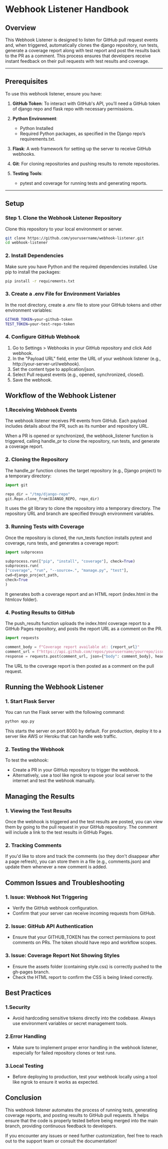 # Webhook Listener Handbook

## Overview

This Webhook Listener is designed to listen for GitHub pull request events and, when triggered, automatically clones the django repository, run tests, generate a coverage report along with test report and post the results back to the PR as a comment. This process ensures that developers receive instant feedback on their pull requests with test results and coverage.

---

## Prerequisites

To use this webhook listener, ensure you have:

1. **GitHub Token**: To interact with GitHub's API, you’ll need a GitHub token of django repo and flask repo with necessary permissions.
2. **Python Environment**:
   - Python Installed
   - Required Python packages, as specified in the Django repo’s requirements.txt.
    
3. **Flask**: A web framework for setting up the server to receive GitHub webhooks.
4. **Git**: For cloning repositories and pushing results to remote repositories.
5. **Testing Tools**:
   - pytest and coverage for running tests and generating reports.

---

## Setup

### Step 1. Clone the Webhook Listener Repository

Clone this repository to your local environment or server.

```bash
git clone https://github.com/yourusername/webhook-listener.git
cd webhook-listener
```
### 2. Install Dependencies
Make sure you have Python and the required dependencies installed. Use pip to install the packages:

```bash
pip install -r requirements.txt
```
### 3. Create a .env File for Environment Variables
In the root directory, create a .env file to store your GitHub tokens and other environment variables:

```bash 
GITHUB_TOKEN=your-github-token
TEST_TOKEN=your-test-repo-token
```
### 4. Configure GitHub Webhook
1. Go to Settings > Webhooks in your GitHub repository and click Add webhook.
2. In the "Payload URL" field, enter the URL of your webhook listener (e.g., http://your-server-url/webhook).
3. Set the content type to application/json.
4. Select Pull request events (e.g., opened, synchronized, closed).
5. Save the webhook.

## Workflow of the Webhook Listener

### 1.Receiving Webhook Events
The webhook listener receives PR events from GitHub. Each payload includes details about the PR, such as its number and repository URL.

When a PR is opened or synchronized, the webhook_listener function is triggered, calling handle_pr to clone the repository, run tests, and generate a coverage report.

### 2. Cloning the Repository
The handle_pr function clones the target repository (e.g., Django project) to a temporary directory:

```python
import git

repo_dir = "/tmp/django-repo"
git.Repo.clone_from(DJANGO_REPO, repo_dir)
```
It uses the git library to clone the repository into a temporary directory. The repository URL and branch are specified through environment variables.

### 3. Running Tests with Coverage
Once the repository is cloned, the run_tests function installs pytest and coverage, runs tests, and generates a coverage report:

``` python
import subprocess

subprocess.run(["pip", "install", "coverage"], check=True)
subprocess.run(
["coverage", "run", "--source=.", "manage.py", "test"],
cwd=django_project_path,
check=True
)
```
It generates both a coverage report and an HTML report (index.html in the htmlcov folder).

### 4. Posting Results to GitHub
The push_results function uploads the index.html coverage report to a GitHub Pages repository, and posts the report URL as a comment on the PR.

```python
import requests

comment_body = f"Coverage report available at: {report_url}"
comment_url = f"https://api.github.com/repos/yourusername/yourrepo/issues/{pr_number}/comments"
response = requests.post(comment_url, json={"body": comment_body}, headers=headers)
```
The URL to the coverage report is then posted as a comment on the pull request.

## Running the Webhook Listener

### 1. Start Flask Server
You can run the Flask server with the following command:

```bash
python app.py
```
This starts the server on port 8000 by default. For production, deploy it to a server like AWS or Heroku that can handle web traffic.

### 2. Testing the Webhook
To test the webhook:

- Create a PR in your GitHub repository to trigger the webhook.
- Alternatively, use a tool like ngrok to expose your local server to the internet and test the webhook manually.

## Managing the Results

### 1. Viewing the Test Results
Once the webhook is triggered and the test results are posted, you can view them by going to the pull request in your GitHub repository. The comment will include a link to the test results in GitHub Pages.

### 2. Tracking Comments
If you'd like to store and track the comments (so they don't disappear after a page refresh), you can store them in a file (e.g., comments.json) and update them whenever a new comment is added.

## Common Issues and Troubleshooting

### 1. Issue: Webhook Not Triggering
- Verify the GitHub webhook configuration.
- Confirm that your server can receive incoming requests from GitHub.

### 2. Issue: GitHub API Authentication
- Ensure that your GITHUB_TOKEN has the correct permissions to post comments on PRs. The token should have repo and workflow scopes.

### 3. Issue: Coverage Report Not Showing Styles
- Ensure the assets folder (containing style.css) is correctly pushed to the gh-pages branch.
- Check the HTML report to confirm the CSS is being linked correctly.

## Best Practices

### 1.Security
- Avoid hardcoding sensitive tokens directly into the codebase. Always use environment variables or secret management tools.

### 2.Error Handling
- Make sure to implement proper error handling in the webhook listener, especially for failed repository clones or test runs.

### 3.Local Testing 
- Before deploying to production, test your webhook locally using a tool like ngrok to ensure it works as expected.

## Conclusion
This webhook listener automates the process of running tests, generating coverage reports, and posting results to GitHub pull requests. It helps ensure that the code is properly tested before being merged into the main branch, providing continuous feedback to developers.

If you encounter any issues or need further customization, feel free to reach out to the support team or consult the documentation!